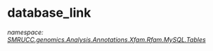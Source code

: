 ﻿# database_link
_namespace: [SMRUCC.genomics.Analysis.Annotations.Xfam.Rfam.MySQL.Tables](./index.md)_






